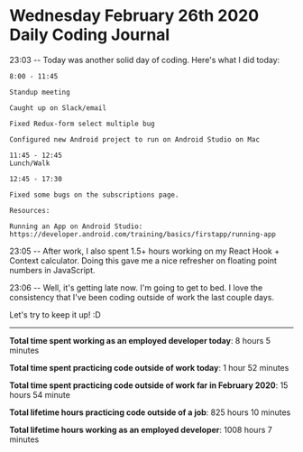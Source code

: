 # Wednesday February 26th 2020 Daily Coding Journal

23:03 -- Today was another solid day of coding. Here's what I did today:
```
8:00 - 11:45

Standup meeting

Caught up on Slack/email

Fixed Redux-form select multiple bug

Configured new Android project to run on Android Studio on Mac

11:45 - 12:45
Lunch/Walk

12:45 - 17:30

Fixed some bugs on the subscriptions page.

Resources:

Running an App on Android Studio: https://developer.android.com/training/basics/firstapp/running-app
```
23:05 -- After work, I also spent 1.5+ hours working on my React Hook + Context calculator. Doing this gave me a nice refresher on floating point numbers in JavaScript.

23:06 -- Well, it's getting late now. I'm going to get to bed. I love the consistency that I've been coding outside of work the last couple days.

Let's try to keep it up! :D
___
**Total time spent working as an employed developer today**: 8 hours 5 minutes

**Total time spent practicing code outside of work today**: 1 hour 52 minutes

**Total time spent practicing code outside of work far in February 2020**: 15 hours 54 minute

**Total lifetime hours practicing code outside of a job**: 825 hours 10 minutes

**Total lifetime hours working as an employed developer**: 1008 hours 7 minutes